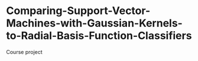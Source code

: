 # Comparing-Support-Vector-Machines-with-Gaussian-Kernels-to-Radial-Basis-Function-Classifiers
Course project
